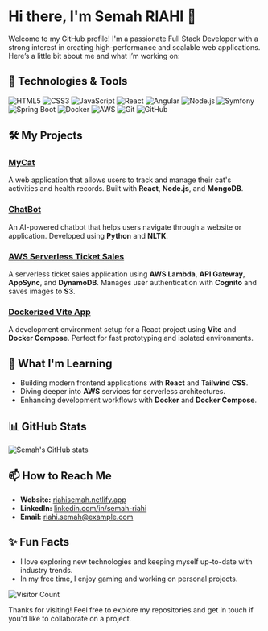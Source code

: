 # Hi there, I'm Semah RIAHI 👋

Welcome to my GitHub profile! I'm a passionate Full Stack Developer with a strong interest in creating high-performance and scalable web applications. Here’s a little bit about me and what I’m working on:

## 🔧 Technologies & Tools

![HTML5](https://img.shields.io/badge/-HTML5-E34F26?logo=html5&logoColor=white&style=flat)
![CSS3](https://img.shields.io/badge/-CSS3-1572B6?logo=css3&logoColor=white&style=flat)
![JavaScript](https://img.shields.io/badge/-JavaScript-F7DF1E?logo=javascript&logoColor=black&style=flat)
![React](https://img.shields.io/badge/-React-61DAFB?logo=react&logoColor=black&style=flat)
![Angular](https://img.shields.io/badge/-Angular-DD0031?logo=angular&logoColor=white&style=flat)
![Node.js](https://img.shields.io/badge/-Node.js-339933?logo=node.js&logoColor=white&style=flat)
![Symfony](https://img.shields.io/badge/-Symfony-000000?logo=symfony&logoColor=white&style=flat)
![Spring Boot](https://img.shields.io/badge/-Spring%20Boot-6DB33F?logo=spring-boot&logoColor=white&style=flat)
![Docker](https://img.shields.io/badge/-Docker-2496ED?logo=docker&logoColor=white&style=flat)
![AWS](https://img.shields.io/badge/-AWS-232F3E?logo=amazon-aws&logoColor=white&style=flat)
![Git](https://img.shields.io/badge/-Git-F05032?logo=git&logoColor=white&style=flat)
![GitHub](https://img.shields.io/badge/-GitHub-181717?logo=github&logoColor=white&style=flat)

## 🛠️ My Projects

### [MyCat](https://github.com/username/MyCat)
A web application that allows users to track and manage their cat's activities and health records. Built with **React**, **Node.js**, and **MongoDB**.

### [ChatBot](https://github.com/username/ChatBot)
An AI-powered chatbot that helps users navigate through a website or application. Developed using **Python** and **NLTK**.

### [AWS Serverless Ticket Sales](https://github.com/username/ticket-sales)
A serverless ticket sales application using **AWS Lambda**, **API Gateway**, **AppSync**, and **DynamoDB**. Manages user authentication with **Cognito** and saves images to **S3**.

### [Dockerized Vite App](https://github.com/username/vite-app)
A development environment setup for a React project using **Vite** and **Docker Compose**. Perfect for fast prototyping and isolated environments.

## 🌱 What I'm Learning

- Building modern frontend applications with **React** and **Tailwind CSS**.
- Diving deeper into **AWS** services for serverless architectures.
- Enhancing development workflows with **Docker** and **Docker Compose**.

## 📊 GitHub Stats

![Semah's GitHub stats](https://github-readme-stats.vercel.app/api?username=username&show_icons=true&theme=radical)

## 📫 How to Reach Me

- **Website:** [riahisemah.netlify.app](https://riahisemah.netlify.app)
- **LinkedIn:** [linkedin.com/in/semah-riahi](https://www.linkedin.com/in/semah-riahi)
- **Email:** [riahi.semah@example.com](mailto:riahi.semah@example.com)

## ✨ Fun Facts

- I love exploring new technologies and keeping myself up-to-date with industry trends.
- In my free time, I enjoy gaming and working on personal projects.

![Visitor Count](https://komarev.com/ghpvc/?username=username&color=blue)

Thanks for visiting! Feel free to explore my repositories and get in touch if you'd like to collaborate on a project.
